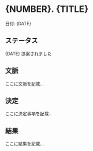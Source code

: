 # {NUMBER}. {TITLE}

日付: {DATE}

## ステータス

{DATE} 提案されました

## 文脈

ここに文脈を記載...

## 決定

ここに決定事項を記載...

## 結果

ここに結果を記載...
